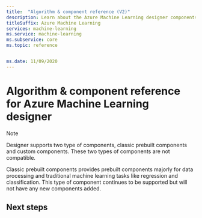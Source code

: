 ```yaml
---
title:  "Algorithm & component reference (V2)"
description: Learn about the Azure Machine Learning designer components that you can use to create your own machine learning projects.
titleSuffix: Azure Machine Learning
services: machine-learning
ms.service: machine-learning
ms.subservice: core
ms.topic: reference


ms.date: 11/09/2020
---
```

# Algorithm & component reference for Azure Machine Learning designer

>[!Note]
> Designer supports two type of components, classic prebuilt components and custom components. These two types of components are not compatible. 
>
>Classic prebuilt components provides prebuilt components majorly for data processing and traditional machine learning tasks like regression and classification. This type of component continues to be supported but will not have any new components added. 
>


## Next steps


